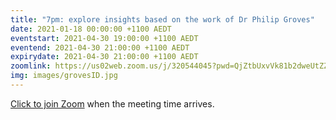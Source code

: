 ```yaml
---
title: "7pm: explore insights based on the work of Dr Philip Groves"
date: 2021-01-18 00:00:00 +1100 AEDT
eventstart: 2021-04-30 19:00:00 +1100 AEDT
eventend: 2021-04-30 21:00:00 +1100 AEDT
expirydate: 2021-04-30 21:00:00 +1100 AEDT
zoomlink: https://us02web.zoom.us/j/320544045?pwd=QjZtbUxvVk81b2dweUtZZTE3ZE9IZz09
img: images/grovesID.jpg
---
```


[Click to join Zoom](https://us02web.zoom.us/j/320544045?pwd=QjZtbUxvVk81b2dweUtZZTE3ZE9IZz09) when the meeting time arrives.